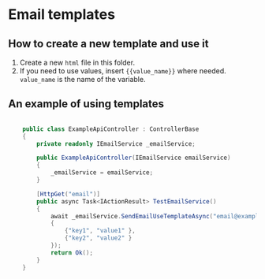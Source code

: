 # Email templates

## How to create a new template and use it

1. Create a new ``html`` file in this folder.
1. If you need to use values, insert ``{{value_name}}`` where needed. ``value_name`` is the name of the variable.

## An example of using templates

```cs

    public class ExampleApiController : ControllerBase
    {
        private readonly IEmailService _emailService;

        public ExampleApiController(IEmailService emailService)
        {
            _emailService = emailService;
        }

        [HttpGet("email")]
        public async Task<IActionResult> TestEmailService()
        {
            await _emailService.SendEmailUseTemplateAsync("email@example.com", "templateName.html", new Dictionary<string, string>
            {
                {"key1", "value1" },
                {"key2", "value2" }
            });
            return Ok();
        }
    }
```